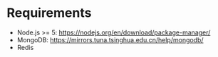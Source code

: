 # Requirements

- Node.js >= 5: https://nodejs.org/en/download/package-manager/
- MongoDB: https://mirrors.tuna.tsinghua.edu.cn/help/mongodb/
- Redis